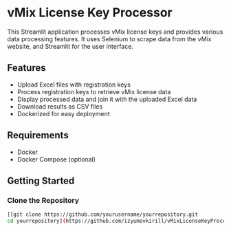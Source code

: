 # vMix License Key Processor

This Streamlit application processes vMix license keys and provides various data processing features. It uses Selenium to scrape data from the vMix website, and Streamlit for the user interface.

## Features

- Upload Excel files with registration keys
- Process registration keys to retrieve vMix license data
- Display processed data and join it with the uploaded Excel data
- Download results as CSV files
- Dockerized for easy deployment

## Requirements

- Docker
- Docker Compose (optional)

## Getting Started

### Clone the Repository

```sh
[[git clone https://github.com/yourusername/yourrepository.git
cd yourrepository](https://github.com/izyumovkirill/vMixLicenseKeyProcessor.git)]
